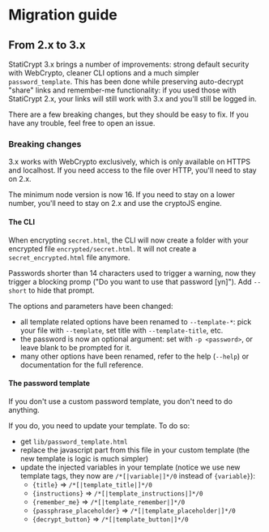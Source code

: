 # Migration guide

## From 2.x to 3.x

StatiCrypt 3.x brings a number of improvements: strong default security with WebCrypto, cleaner CLI options and a much simpler `password_template`. This has been done while preserving auto-decrypt "share" links and remember-me functionality: if you used those with StatiCrypt 2.x, your links will still work with 3.x and you'll still be logged in.

There are a few breaking changes, but they should be easy to fix. If you have any trouble, feel free to open an issue.

### Breaking changes

3.x works with WebCrypto exclusively, which is only available on HTTPS and localhost. If you need access to the file over HTTP, you'll need to stay on 2.x.

The minimum node version is now 16. If you need to stay on a lower number, you'll need to stay on 2.x and use the cryptoJS engine.

#### The CLI

When encrypting `secret.html`, the CLI will now create a folder with your encrypted file `encrypted/secret.html`. It will not create a `secret_encrypted.html` file anymore.

Passwords shorter than 14 characters used to trigger a warning, now they trigger a blocking promp ("Do you want to use that password [yn]"). Add `--short` to hide that prompt.

The options and parameters have been changed:
- all template related options have been renamed to `--template-*`: pick your file with `--template`, set title with `--template-title`, etc.
- the password is now an optional argument: set with `-p <password>`, or leave blank to be prompted for it.
- many other options have been renamed, refer to the help (`--help`) or documentation for the full reference.

#### The password template

If you don't use a custom password template, you don't need to do anything. 

If you do, you need to update your template. To do so:
- get `lib/password_template.html`
- replace the javascript part from this file in your custom template (the new template is logic is much simpler)
- update the injected variables in your template (notice we use new template tags, they now are `/*[|variable|]*/0` instead of `{variable}`):
  - `{title}` => `/*[|template_title|]*/0`
  - `{instructions}` => `/*[|template_instructions|]*/0`
  - `{remember_me}` => `/*[|template_remember|]*/0`
  - `{passphrase_placeholder}` => `/*[|template_placeholder|]*/0`
  - `{decrypt_button}` => `/*[|template_button|]*/0`
